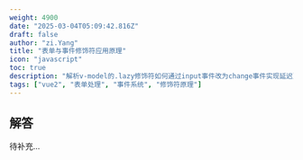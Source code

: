 ```yaml
---
weight: 4900
date: "2025-03-04T05:09:42.816Z"
draft: false
author: "zi.Yang"
title: "表单与事件修饰符应用原理"
icon: "javascript"
toc: true
description: "解析v-model的.lazy修饰符如何通过input事件改为change事件实现延迟更新，并对比.stop/.prevent等事件修饰符与原生event.preventDefault()在事件传播控制上的实现差异。"
tags: ["vue2", "表单处理", "事件系统", "修饰符原理"]
---
```


## 解答

待补充...
